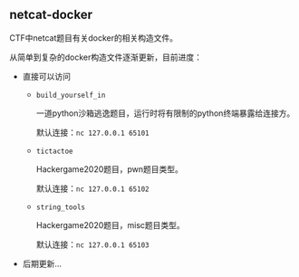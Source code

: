 ## netcat-docker

CTF中netcat题目有关docker的相关构造文件。

从简单到复杂的docker构造文件逐渐更新，目前进度：

- 直接可以访问
  - `build_yourself_in`

    一道python沙箱逃逸题目，运行时将有限制的python终端暴露给连接方。

    默认连接：`nc 127.0.0.1 65101`

  - `tictactoe`

    Hackergame2020题目，pwn题目类型。

    默认连接：`nc 127.0.0.1 65102`

  - `string_tools`

    Hackergame2020题目，misc题目类型。

    默认连接：`nc 127.0.0.1 65103`

- 后期更新...
